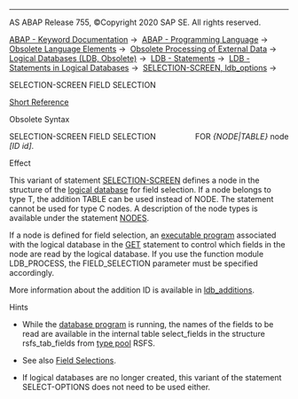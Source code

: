   

* * *

AS ABAP Release 755, ©Copyright 2020 SAP SE. All rights reserved.

[ABAP - Keyword Documentation](javascript:call_link\('abenabap.htm'\)) →  [ABAP - Programming Language](javascript:call_link\('abenabap_reference.htm'\)) →  [Obsolete Language Elements](javascript:call_link\('abenabap_obsolete.htm'\)) →  [Obsolete Processing of External Data](javascript:call_link\('abendata_storage_obsolete.htm'\)) →  [Logical Databases (LDB, Obsolete)](javascript:call_link\('abenldb.htm'\)) →  [LDB - Statements](javascript:call_link\('abenldb_abap_statements.htm'\)) →  [LDB - Statements in Logical Databases](javascript:call_link\('abenldb_statements.htm'\)) →  [SELECTION-SCREEN, ldb\_options](javascript:call_link\('abapselection-screen_ldb.htm'\)) → 

SELECTION-SCREEN FIELD SELECTION

[Short Reference](javascript:call_link\('abapselection-screen_fiel_shortref.htm'\))

Obsolete Syntax

SELECTION-SCREEN FIELD SELECTION
                 FOR *{*NODE*|*TABLE*}* node *\[*ID id*\]*.

Effect

This variant of statement [SELECTION-SCREEN](javascript:call_link\('abapselection-screen.htm'\)) defines a node in the structure of the [logical database](javascript:call_link\('abenlogical_data_base_glosry.htm'\) "Glossary Entry") for field selection. If a node belongs to type T, the addition TABLE can be used instead of NODE. The statement cannot be used for type C nodes. A description of the node types is available under the statement [NODES](javascript:call_link\('abapnodes.htm'\)).

If a node is defined for field selection, an [executable program](javascript:call_link\('abenexecutable_program_glosry.htm'\) "Glossary Entry") associated with the logical database in the [GET](javascript:call_link\('abapget-.htm'\)) statement to control which fields in the node are read by the logical database. If you use the function module LDB\_PROCESS, the FIELD\_SELECTION parameter must be specified accordingly.

More information about the addition ID is available in [ldb\_additions](javascript:call_link\('abapselection-screen_ldb_additions.htm'\)).

Hints

-   While the [database program](javascript:call_link\('abendatabase_program_glosry.htm'\) "Glossary Entry") is running, the names of the fields to be read are available in the internal table select\_fields in the structure rsfs\_tab\_fields from [type pool](javascript:call_link\('abentype_pool_glosry.htm'\) "Glossary Entry") RSFS.

-   See also [Field Selections](javascript:call_link\('abenldb_field_selections.htm'\)).

-   If logical databases are no longer created, this variant of the statement SELECT-OPTIONS does not need to be used either.